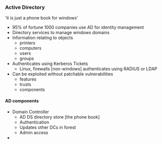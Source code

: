 ### Active Directory
'it is just a phone book for windows'

- 95% of fortune 1000 companies use AD for identity management
- Directory services to manage windows domains
- Information relating to objects
    - printers
    - computers
    - users
    - groups
- Authenticates using Kerberos Tickets
    - Linux, firewalls [non-windows] authenticates using RADIUS or LDAP
- Can be exploited without patchable vulnerabilities
    - features
    - trusts
    - components


#### AD components

- Domain Controller
    - AD DS directory store [the phone book]
    - Authentication
    - Updates other DCs in forest
    - Admin access
-  